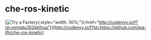 # che-ros-kinetic
[![Try a Factory ](https://codenvy.io/factory/resources/codenvy-contribute.svg){:style="width: 30%;"}{:href="http://codenvy.io/f?id=omriatu352kkthua"}](http://codenvy.io/f?id=https://github.com/ipa-jfh/che-ros-kinetic)
